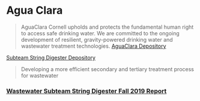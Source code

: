 # Agua Clara
> AguaClara Cornell upholds and protects the fundamental human right to access safe drinking water. We are committed to the ongoing development of resilient, gravity-powered drinking water and wastewater treatment technologies. 
[AguaClara Depository](https://github.com/AguaClara/String-Digester)

[Subteam String Digester Depository](https://github.com/AguaClara/String-Digester)

> Developing a more efficient secondary and tertiary treatment process for wastewater

### [Wastewater Subteam String Digester Fall 2019 Report](https://colab.research.google.com/drive/1bCo5l3UjrdeM9crV1CJhCS_xlaDBv3I9)
